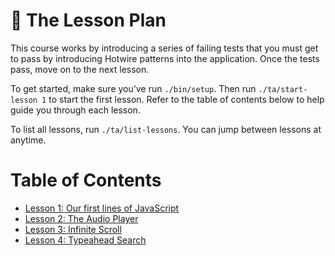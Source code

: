 # 📕 The Lesson Plan

This course works by introducing a series of failing tests that you must get to
pass by introducing Hotwire patterns into the application. Once the tests pass,
move on to the next lesson.

To get started, make sure you've run `./bin/setup`. Then run `./ta/start-lesson
1` to start the first lesson.  Refer to the table of contents below to help
guide you through each lesson.

To list all lessons, run `./ta/list-lessons`. You can jump between lessons at
anytime.

# Table of Contents

* [Lesson 1: Our first lines of JavaScript](./lesson-1.md)
* [Lesson 2: The Audio Player](./lesson-2.md)
* [Lesson 3: Infinite Scroll](./lesson-3.md)
* [Lesson 4: Typeahead Search](./lesson-4.md)
